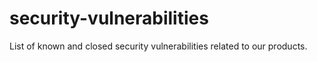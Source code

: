 # security-vulnerabilities
List of known and closed security vulnerabilities related to our products.

